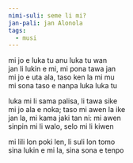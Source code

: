 ```yaml
---
nimi-suli: seme li mi?
jan-pali: jan Alonola
tags:
  - musi
---
```

mi jo e luka tu anu luka tu wan  
jan li lukin e mi, mi pona tawa jan  
mi jo e uta ala, taso ken la mi mu  
mi sona taso e nanpa luka luka tu  

luka mi li sama palisa, li tawa sike  
mi jo ala e noka; taso mi awen la ike  
jan la, mi kama jaki tan ni: mi awen  
sinpin mi li walo, selo mi li kiwen  

mi lili lon poki len, li suli lon tomo  
sina lukin e mi la, sina sona e tenpo  
